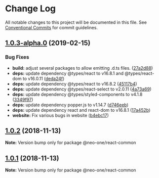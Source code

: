 # Change Log

All notable changes to this project will be documented in this file.
See [Conventional Commits](https://conventionalcommits.org) for commit guidelines.

## [1.0.3-alpha.0](https://github.com/neo-one-suite/neo-one/compare/@neo-one/react-common@1.0.2...@neo-one/react-common@1.0.3-alpha.0) (2019-02-15)


### Bug Fixes

* **build:** adjust several packages to allow emitting .d.ts files. ([27a2d88](https://github.com/neo-one-suite/neo-one/commit/27a2d88))
* **deps:** update dependency @types/react to v16.8.1 and @types/react-dom to v16.0.11 ([deda24f](https://github.com/neo-one-suite/neo-one/commit/deda24f))
* **deps:** update dependency @types/react to v16.8.2 ([45117b4](https://github.com/neo-one-suite/neo-one/commit/45117b4))
* **deps:** update dependency @types/react-select to v2.0.11 ([4a73a69](https://github.com/neo-one-suite/neo-one/commit/4a73a69))
* **deps:** update dependency @types/styled-components to v4.1.8 ([3349f97](https://github.com/neo-one-suite/neo-one/commit/3349f97))
* **deps:** update dependency popper.js to v1.14.7 ([d746eeb](https://github.com/neo-one-suite/neo-one/commit/d746eeb))
* **deps:** update dependency react and react-dom to v16.8.1 ([17a452b](https://github.com/neo-one-suite/neo-one/commit/17a452b))
* **website:** Fix various bugs in website ([b4ebc17](https://github.com/neo-one-suite/neo-one/commit/b4ebc17))





## [1.0.2](https://github.com/neo-one-suite/neo-one/compare/@neo-one/react-common@1.0.1...@neo-one/react-common@1.0.2) (2018-11-13)

**Note:** Version bump only for package @neo-one/react-common





## [1.0.1](https://github.com/neo-one-suite/neo-one/compare/@neo-one/react-common@1.0.0...@neo-one/react-common@1.0.1) (2018-11-13)

**Note:** Version bump only for package @neo-one/react-common
